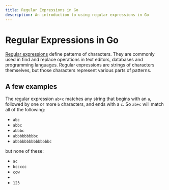 ```yaml
---
title: Regular Expressions in Go
description: An introduction to using regular expressions in Go
---
```


# Regular Expressions in Go
[Regular expressions](https://www.regular-expressions.info/) define patterns of characters.
They are commonly used in find and replace operations in text editors, databases and programming languages.
Regular expressions are strings of characters themselves, but those characters represent various parts of patterns.

## A few examples
The regular expression `ab+c` matches any string that begins with an `a`, followed by one or more `b` characters, and ends with a `c`.
So `ab+c` will match all of the following:

- `abc`
- `abbc`
- `abbbc`
- `abbbbbbbbbc`
- `abbbbbbbbbbbbbbbc`

but none of these:

- `ac`
- `bccccc`
- `cow`
- ` `
- `123`